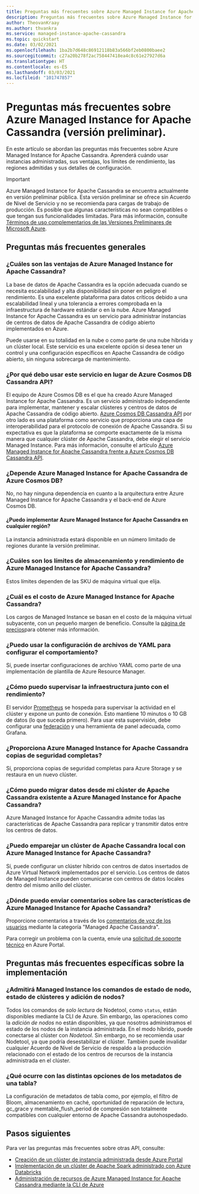 ```yaml
---
title: Preguntas más frecuentes sobre Azure Managed Instance for Apache Cassandra en Azure Portal
description: Preguntas más frecuentes sobre Azure Managed Instance for Apache Cassandra. En este artículo se abordan preguntas sobre cuándo usar instancias administradas, sus ventajas, los límites de rendimiento, las regiones admitidas y otros detalles de configuración.
author: TheovanKraay
ms.author: thvankra
ms.service: managed-instance-apache-cassandra
ms.topic: quickstart
ms.date: 03/02/2021
ms.openlocfilehash: 1ba2b7d648c86912118b83a566bf2eb0800baee2
ms.sourcegitcommit: c27a20b278f2ac758447418ea4c8c61e27927d6a
ms.translationtype: HT
ms.contentlocale: es-ES
ms.lasthandoff: 03/03/2021
ms.locfileid: "101747857"
---
```

# <a name="frequently-asked-questions-about-azure-managed-instance-for-apache-cassandra-preview"></a>Preguntas más frecuentes sobre Azure Managed Instance for Apache Cassandra (versión preliminar).

En este artículo se abordan las preguntas más frecuentes sobre Azure Managed Instance for Apache Cassandra. Aprenderá cuándo usar instancias administradas, sus ventajas, los límites de rendimiento, las regiones admitidas y sus detalles de configuración.

> [!IMPORTANT]
> Azure Managed Instance for Apache Cassandra se encuentra actualmente en versión preliminar pública.
> Esta versión preliminar se ofrece sin Acuerdo de Nivel de Servicio y no se recomienda para cargas de trabajo de producción. Es posible que algunas características no sean compatibles o que tengan sus funcionalidades limitadas.
> Para más información, consulte [Términos de uso complementarios de las Versiones Preliminares de Microsoft Azure](https://azure.microsoft.com/support/legal/preview-supplemental-terms/).

## <a name="general-faq"></a>Preguntas más frecuentes generales

### <a name="what-are-the-benefits-azure-managed-instance-for-apache-cassandra"></a>¿Cuáles son las ventajas de Azure Managed Instance for Apache Cassandra?

La base de datos de Apache Cassandra es la opción adecuada cuando se necesita escalabilidad y alta disponibilidad sin poner en peligro el rendimiento. Es una excelente plataforma para datos críticos debido a una escalabilidad lineal y una tolerancia a errores comprobada en la infraestructura de hardware estándar o en la nube. Azure Managed Instance for Apache Cassandra es un servicio para administrar instancias de centros de datos de Apache Cassandra de código abierto implementados en Azure.

Puede usarse en su totalidad en la nube o como parte de una nube híbrida y un clúster local. Este servicio es una excelente opción si desea tener un control y una configuración específicos en Apache Cassandra de código abierto, sin ninguna sobrecarga de mantenimiento.

### <a name="why-should-i-use-this-service-instead-of-azure-cosmos-db-cassandra-api"></a>¿Por qué debo usar este servicio en lugar de Azure Cosmos DB Cassandra API?

El equipo de Azure Cosmos DB es el que ha creado Azure Managed Instance for Apache Cassandra. Es un servicio administrado independiente para implementar, mantener y escalar clústeres y centros de datos de Apache Cassandra de código abierto. [Azure Cosmos DB Cassandra API](../cosmos-db/cassandra-introduction.md) por otro lado es una plataforma como servicio que proporciona una capa de interoperabilidad para el protocolo de conexión de Apache Cassandra. Si su expectativa es que la plataforma se comporte exactamente de la misma manera que cualquier clúster de Apache Cassandra, debe elegir el servicio Managed Instance. Para más información, consulte el artículo [Azure Managed Instance for Apache Cassandra frente a Azure Cosmos DB Cassandra API](compare-cosmosdb-managed-instance.md).

### <a name="is-azure-managed-instance-for-apache-cassandra-dependent-on-azure-cosmos-db"></a>¿Depende Azure Managed Instance for Apache Cassandra de Azure Cosmos DB?

No, no hay ninguna dependencia en cuanto a la arquitectura entre Azure Managed Instance for Apache Cassandra y el back-end de Azure Cosmos DB. 

#### <a name="can-i-deploy-azure-managed-instance-for-apache-cassandra-in-any-region"></a>¿Puedo implementar Azure Managed Instance for Apache Cassandra en cualquier región?

La instancia administrada estará disponible en un número limitado de regiones durante la versión preliminar.

### <a name="what-are-the-storage-and-throughput-limits-of-azure-managed-instance-for-apache-cassandra"></a>¿Cuáles son los límites de almacenamiento y rendimiento de Azure Managed Instance for Apache Cassandra?

Estos límites dependen de las SKU de máquina virtual que elija.

### <a name="what-is-the-cost-of-azure-managed-instance-for-apache-cassandra"></a>¿Cuál es el costo de Azure Managed Instance for Apache Cassandra?

Los cargos de Managed Instance se basan en el costo de la máquina virtual subyacente, con un pequeño margen de beneficio. Consulte la [página de precios](https://azure.microsoft.com/pricing/details/managed-instance-apache-cassandra/)para obtener más información.

### <a name="can-i-use-yaml-file-settings-to-configure-behavior"></a>¿Puedo usar la configuración de archivos de YAML para configurar el comportamiento?

Sí, puede insertar configuraciones de archivo YAML como parte de una implementación de plantilla de Azure Resource Manager.

### <a name="how-can-i-monitor-infrastructure-along-with-throughput"></a>¿Cómo puedo supervisar la infraestructura junto con el rendimiento?

El servidor [Prometheus](https://prometheus.io/docs/introduction/overview/) se hospeda para supervisar la actividad en el clúster y expone un punto de conexión. Esto mantiene 10 minutos o 10 GB de datos (lo que suceda primero). Para usar esta supervisión, debe configurar una [federación](https://prometheus.io/docs/prometheus/latest/federation/) y una herramienta de panel adecuada, como Grafana.

### <a name="does-azure-managed-instance-for-apache-cassandra-provide-full-backups"></a>¿Proporciona Azure Managed Instance for Apache Cassandra copias de seguridad completas?

Sí, proporciona copias de seguridad completas para Azure Storage y se restaura en un nuevo clúster.

### <a name="how-can-i-migrate-data-from-my-existing-apache-cassandra-cluster-to-azure-managed-instance-for-apache-cassandra"></a>¿Cómo puedo migrar datos desde mi clúster de Apache Cassandra existente a Azure Managed Instance for Apache Cassandra?

Azure Managed Instance for Apache Cassandra admite todas las características de Apache Cassandra para replicar y transmitir datos entre los centros de datos.

### <a name="can-i-pair-an-on-premises-apache-cassandra-cluster-with-the-azure-managed-instance-for-apache-cassandra"></a>¿Puedo emparejar un clúster de Apache Cassandra local con Azure Managed Instance for Apache Cassandra?

Sí, puede configurar un clúster híbrido con centros de datos insertados de Azure Virtual Network implementados por el servicio. Los centros de datos de Managed Instance pueden comunicarse con centros de datos locales dentro del mismo anillo del clúster.

### <a name="where-can-i-give-feedback-on-azure-managed-instance-for-apache-cassandra-features"></a>¿Dónde puedo enviar comentarios sobre las características de Azure Managed Instance for Apache Cassandra?

Proporcione comentarios a través de los [comentarios de voz de los usuarios](https://feedback.azure.com/forums/263030-azure-cosmos-db?category_id=398548) mediante la categoría "Managed Apache Cassandra".

Para corregir un problema con la cuenta, envíe una [solicitud de soporte técnico](https://ms.portal.azure.com/#blade/Microsoft_Azure_Support/HelpAndSupportBlade/newsupportrequest) en Azure Portal.

## <a name="deployment-specific-faq"></a>Preguntas más frecuentes específicas sobre la implementación

### <a name="will-the-managed-instance-support-node-addition-cluster-status-and-node-status-commands"></a>¿Admitirá Managed Instance los comandos de estado de nodo, estado de clústeres y adición de nodos?

Todos los comandos de *solo lectura* de Nodetool, como `status`, están disponibles mediante la CLI de Azure. Sin embargo, las operaciones como la *adición de nodos* no están disponibles, ya que nosotros administramos el estado de los nodos de la instancia administrada. En el modo híbrido, puede conectarse al clúster con *Nodetool*. Sin embargo, no se recomienda usar Nodetool, ya que podría desestabilizar el clúster. También puede invalidar cualquier Acuerdo de Nivel de Servicio de respaldo a la producción relacionado con el estado de los centros de recursos de la instancia administrada en el clúster.

### <a name="what-happens-with-various-settings-for-table-metadata"></a>¿Qué ocurre con las distintas opciones de los metadatos de una tabla?

La configuración de metadatos de tabla como, por ejemplo, el filtro de Bloom, almacenamiento en caché, oportunidad de reparación de lectura, gc_grace y memtable_flush_period de compresión son totalmente compatibles con cualquier entorno de Apache Cassandra autohospedado.

## <a name="next-steps"></a>Pasos siguientes

Para ver las preguntas más frecuentes sobre otras API, consulte:

* [Creación de un clúster de instancia administrada desde Azure Portal](create-cluster-portal.md)
* [Implementación de un clúster de Apache Spark administrado con Azure Databricks](deploy-cluster-databricks.md)
* [Administración de recursos de Azure Managed Instance for Apache Cassandra mediante la CLI de Azure](manage-resources-cli.md)